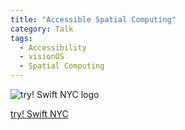 ```yaml
---
title: "Accessible Spatial Computing"
category: Talk
tags:
  - Accessibility
  - visionOS
  - Spatial Computing
---
```


![try! Swift NYC logo](https://www.tryswift.co/assets/images/logo_riko_labs_navbar_nyc.png)

[try! Swift NYC](https://www.tryswift.co/events/2023/nyc/)